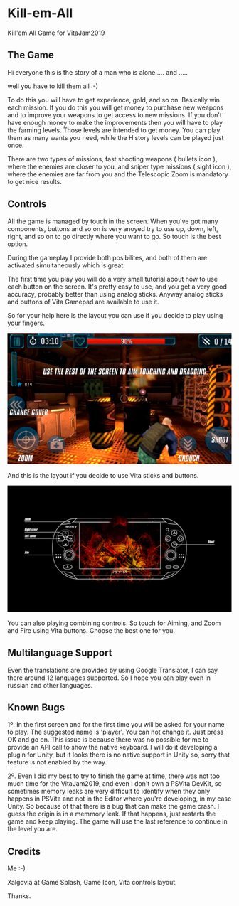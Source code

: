 # Kill-em-All
Kill'em All Game for VitaJam2019

## The Game

Hi everyone this is the story of a man who is alone .... and .....

well you have to kill them all :-)

To do this you will have to get experience, gold, and so on. Basically win each mission. If you do this you will get money to purchase new
weapons and to improve your weapons to get access to new missions. If you don't have enough money to make the improvements then you will
have to play the farming levels. Those levels are intended to get money. You can play them as many wants you need, while the History
levels can be played just once. 

There are two types of missions, fast shooting weapons ( bullets icon ), where the enemies are closer to you, and sniper type missions ( sight icon ), where the enemies are far from you and the Telescopic Zoom is mandatory to get nice results.

## Controls

All the game is managed by touch in the screen. When you've got many components, buttons and so on is very anoyed try to use up, down, left, right, and so on to go directly where you want to go. So touch is the best option.

During the gameplay I provide both posibilites, and both of them are activated simultaneously which is great.

The first time you play you will do a very small tutorial about how to use each button on the screen. It's pretty easy to use, and you get a very good accuracy, probably better than using analog sticks. Anyway analog sticks and buttons of Vita Gamepad are available to use it.

So for your help here is the layout you can use if you decide to play using your fingers.

![TouchControls](TouchControls.png)

And this is the layout if you decide to use Vita sticks and buttons.

![VitaControls](layout-completo.jpg)

You can also playing combining controls. So touch for Aiming, and Zoom and Fire using Vita buttons. Choose the best one for you.

## Multilanguage Support

Even the translations are provided by using Google Translator, I can say there around 12 languages supported. So I hope you can play even in russian and other languages.

## Known Bugs

1º. In the first screen and for the first time you will be asked for your name to play. The suggested name is 'player'. You can not change it. Just press OK and go on. This issue is because there was no possible for me to provide an API call to show the native keyboard. I will do it developing a plugin for Unity, but it looks there is no native support in Unity so, sorry that feature is not enabled by the way.

2º. Even I did my best to try to finish the game at time, there was not too much time for the VitaJam2019, and even I don't own a PSVita DevKit, so sometimes memory leaks are very difficult to identify when they only happens in PSVita and not in the Editor where you're developing, in my case Unity. So because of that there is a bug that can make the game crash. I guess the origin is in a memmory leak. If that happens, just restarts the game and keep playing. The game will use the last reference to continue in the level you are.

## Credits

Me :-)

Xalgovia at Game Splash, Game Icon, Vita controls layout.

Thanks.
